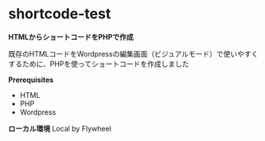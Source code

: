 # shortcode-test
**HTMLからショートコードをPHPで作成**
<p>既存のHTMLコードをWordpressの編集画面（ビジュアルモード）で使いやすくするために、PHPを使ってショートコードを作成しました</p>

**Prerequisites**
<ul>
  <li>HTML</li>
  <li>PHP</li>
  <li>Wordpress</li>
</ul>

**ローカル環境**
Local by Flywheel
